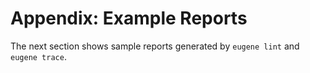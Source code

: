 # Appendix: Example Reports

The next section shows sample reports generated by `eugene lint` and `eugene trace`.
